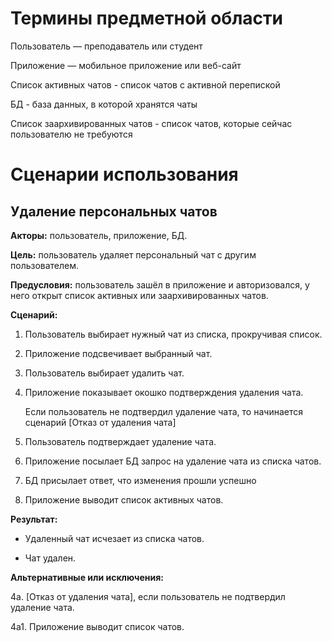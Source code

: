 # Термины предметной области
Пользователь — преподаватель или студент

Приложение — мобильное приложение или веб-сайт

Список активных чатов - список чатов с активной перепиской

БД - база данных, в которой хранятся чаты

Список заархивированных чатов - список чатов, которые сейчас пользователю не требуются

# Сценарии использования
## Удаление персональных чатов
**Акторы:** пользователь, приложение, БД.

**Цель:** пользователь удаляет персональный чат с другим пользователем.

**Предусловия:** пользователь зашёл в приложение и авторизовался, у него открыт список активных или заархивированных чатов.

**Сценарий:**
1. Пользователь выбирает нужный чат из списка, прокручивая список.
2. Приложение подсвечивает выбранный чат.
3. Пользователь выбирает удалить чат.
4. Приложение показывает окошко подтверждения удаления чата.

    Если пользователь не подтвердил удаление чата, то начинается сценарий [Отказ от удаления чата] 

5. Пользователь подтверждает удаление чата.
6. Приложение посылает БД запрос на удаление чата из списка чатов.
7. БД присылает ответ, что изменения прошли успешно
8. Приложение выводит список активных чатов.

**Результат:**

- Удаленный чат исчезает из списка чатов.

- Чат удален.

**Альтернативные или исключения:** 

4а. [Отказ от удаления чата], если пользователь не подтвердил удаление чата.

4а1. Приложение выводит список чатов.


